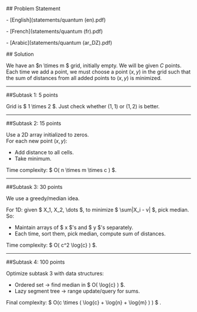 \## Problem Statement

\- \[English](statements/quantum (en).pdf)

\- \[French](statements/quantum (fr).pdf)

\- \[Arabic](statements/quantum (ar\_DZ).pdf)



\## Solution



We have an $n \\times m $ grid, initially empty. We will be given
$C$ points. Each time we add a point, we must choose a point $(x,y)$ in
the grid such that the sum of distances from all added points to $(x,y)$
is minimized.



------------------------------------------------------------------------



\##Subtask 1: 5 points



Grid is $ 1 \\times 2 $. Just check whether $(1,1)$ or $(1,2)$ is
better.



------------------------------------------------------------------------



\##Subtask 2: 15 points



Use a 2D array initialized to zeros.  
For each new point $(x,y)$:

* Add distance to all cells.
* Take minimum.

Time complexity: $ O( n \\times m \\times c ) $.

------------------------------------------------------------------------



\##Subtask 3: 30 points



We use a greedy/median idea.

For 1D: given $ X\_1, X\_2, \\dots $, to minimize $ \\sum|X\_i - v| $,
pick median.  
So:

* Maintain arrays of $ x $'s and $ y $'s separately.
* Each time, sort them, pick median, compute sum of distances.

Time complexity: $ O( c^2 \\log{c} ) $.



------------------------------------------------------------------------



\##Subtask 4: 100 points



Optimize subtask 3 with data structures:

* Ordered set → find median in $ O( \\log{c} ) $.
* Lazy segment tree → range update/query for sums.

Final complexity: $ O(c \\times ( \\log{c} + \\log{n} +
\\log{m} )  ) $ .

